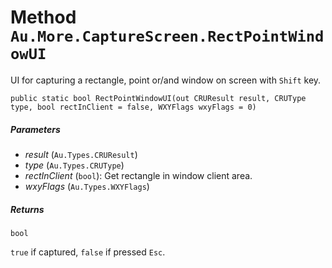 # Method `Au.More.CaptureScreen.RectPointWindowUI`

UI for capturing a rectangle, point or/and window on screen with `Shift` key.

```
public static bool RectPointWindowUI(out CRUResult result, CRUType type, bool rectInClient = false, WXYFlags wxyFlags = 0)
```

##### Parameters

- *result*  (`Au.Types.CRUResult`)
- *type*  (`Au.Types.CRUType`)
- *rectInClient*  (`bool`):
    Get rectangle in window client area.
- *wxyFlags*  (`Au.Types.WXYFlags`)

##### Returns

`bool`

`true` if captured, `false` if pressed `Esc`.